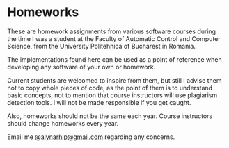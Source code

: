 # Homeworks

These are homework assignments from various software
courses during the time I was a student at the
Faculty of Automatic Control and Computer Science,
from the University Politehnica of Bucharest in Romania.

The implementations found here can be used as a point of reference
when developing any software of your own or homework. 

Current students are welcomed to inspire from them,
but still I advise them not to copy whole pieces of code,
as the point of them is to understand basic concepts,
not to mention that course instructors will use plagiarism detection tools.
I will not be made responsible if you get caught. 

Also, homeworks should not be the same each year. Course instructors 
should change homeworks every year. 

Email me @alynarhip@gmail.com regarding any concerns.
